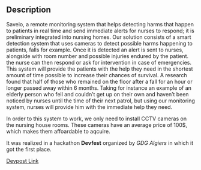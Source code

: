 ## Description

Saveio, a remote monitoring system that helps detecting harms that happen to patients in real time and send immediate alerts for nurses to respond; it is preliminary integrated into nursing homes. Our solution consists of a smart detection system that uses cameras to detect possible harms happening to patients, falls for example. Once it is detected an alert is sent to nurses, alongside with room number and possible injuries endured by the patient. the nurse can then respond or ask for intervention in case of emergencies. This system will provide the patients with the help they need in the shortest amount of time possible to increase their chances of survival. A research found that half of those who remained on the floor after a fall for an hour or longer passed away within 6 months. Taking for instance an example of an elderly person who fell and couldn’t get up on their own and haven’t been noticed by nurses until the time of their next patrol, but using our monitoring system, nurses will provide him with the immediate help they need.

In order to this system to work, we only need to install CCTV cameras on the nursing house rooms. These cameras have an average price of 100$, which makes them affoardable to aqcuire.

It was realized in a hackathon **Devfest** organized by *GDG Algiers* in which it got the first place.

[Devpost Link](https://devpost.com/software/you-can-change-this-at-any-time-clztfb)
